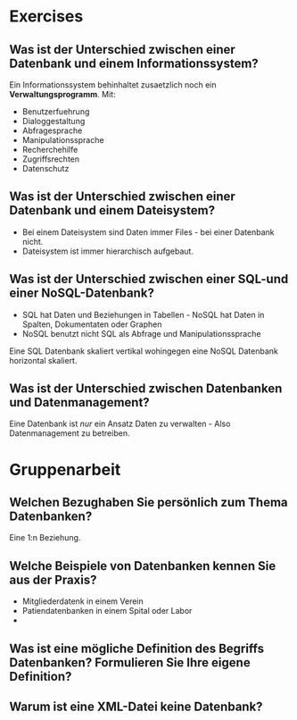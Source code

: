 # Exercises

## Was ist der Unterschied zwischen einer Datenbank und einem Informationssystem?

Ein Informationssystem behinhaltet zusaetzlich noch ein **Verwaltungsprogramm**.
Mit:

* Benutzerfuehrung
* Dialoggestaltung
* Abfragesprache
* Manipulationssprache
* Recherchehilfe
* Zugriffsrechten
* Datenschutz

## Was ist der Unterschied zwischen einer Datenbank und einem Dateisystem?

* Bei einem Dateisystem sind Daten immer Files - bei einer Datenbank nicht.
* Dateisystem ist immer hierarchisch aufgebaut.

## Was ist der Unterschied zwischen einer SQL-und einer NoSQL-Datenbank?

* SQL hat Daten und Beziehungen in Tabellen - NoSQL hat Daten in Spalten, Dokumentaten oder Graphen
* NoSQL benutzt nicht SQL als Abfrage und Manipulationssprache

Eine SQL Datenbank skaliert vertikal wohingegen eine NoSQL Datenbank horizontal skaliert.

## Was ist der Unterschied zwischen Datenbanken und Datenmanagement?

Eine Datenbank ist *nur* ein Ansatz Daten zu verwalten - Also Datenmanagement zu betreiben.

# Gruppenarbeit

## Welchen Bezughaben Sie persönlich zum Thema Datenbanken?

Eine 1:n Beziehung.

## Welche Beispiele von Datenbanken kennen Sie aus der Praxis?

* Mitgliederdatenk in einem Verein
* Patiendatenbanken in einem Spital oder Labor
*

## Was ist eine mögliche Definition des Begriffs Datenbanken? Formulieren Sie Ihre eigene Definition?

## Warum ist eine XML-Datei keine Datenbank?

